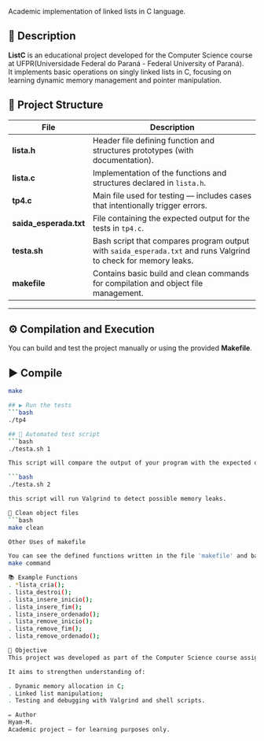 Academic implementation of linked lists in C language.

## 📘 Description
**ListC** is an educational project developed for the Computer Science course at UFPR(Universidade Federal do Paraná - Federal University of Paraná).  
It implements basic operations on singly linked lists in C, focusing on learning dynamic memory management and pointer manipulation.

## 🧩 Project Structure
| File | Description |
|------|--------------|
| **lista.h** | Header file defining function and structures prototypes (with documentation). |
| **lista.c** | Implementation of the functions and structures declared in `lista.h`. |
| **tp4.c** | Main file used for testing — includes cases that intentionally trigger errors. |
| **saida_esperada.txt** | File containing the expected output for the tests in `tp4.c`. |
| **testa.sh** | Bash script that compares program output with `saida_esperada.txt` and runs Valgrind to check for memory leaks. |
| **makefile** | Contains basic build and clean commands for compilation and object file management. |

---

## ⚙️ Compilation and Execution

You can build and test the project manually or using the provided **Makefile**.

## ▶️ Compile
```bash
make

## ▶️ Run the tests
```bash 
./tp4

## 🧪 Automated test script
```bash
./testa.sh 1

This script will compare the output of your program with the expected output in 'saida_esperada.txt'.

```bash
./testa.sh 2

this script will run Valgrind to detect possible memory leaks.

🧹 Clean object files
```bash
make clean

Other Uses of makefile

You can see the defined functions written in the file 'makefile' and bash:
make command

📚 Example Functions
. *lista_cria();
. lista_destroi();
. lista_insere_inicio();
. lista_insere_fim();
. lista_insere_ordenado();
. lista_remove_inicio();
. lista_remove_fim();
. lista_remove_ordenado();

🧠 Objective 
This project was developed as part of the Computer Science course assignment of UFPR.

It aims to strengthen understanding of:

. Dynamic memory allocation in C;
. Linked list manipulation;
. Testing and debugging with Valgrind and shell scripts.

✏️ Author
Hyam-M.
Academic project – for learning purposes only.
